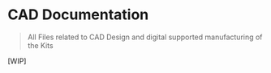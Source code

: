 # CAD Documentation

> All Files related to CAD Design and digital supported manufacturing of the Kits

[WIP] 

